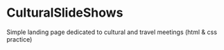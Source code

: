 # CulturalSlideShows
Simple landing page dedicated to cultural and travel meetings (html & css practice)
